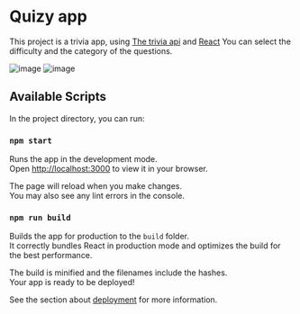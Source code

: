 # Quizy app

This project is a trivia app, using [The trivia api](https://the-trivia-api.com/) and [React](https://reactjs.org/)
You can select the difficulty and the category of the questions.

![image](https://user-images.githubusercontent.com/49006052/216458246-82561935-6737-4efe-99ec-88ba4965b01a.png)
![image](https://user-images.githubusercontent.com/49006052/216429139-199eda35-d34b-49b9-9ba1-18b8506e859a.png)


## Available Scripts

In the project directory, you can run:

### `npm start`

Runs the app in the development mode.\
Open [http://localhost:3000](http://localhost:3000) to view it in your browser.

The page will reload when you make changes.\
You may also see any lint errors in the console.

### `npm run build`

Builds the app for production to the `build` folder.\
It correctly bundles React in production mode and optimizes the build for the best performance.

The build is minified and the filenames include the hashes.\
Your app is ready to be deployed!

See the section about [deployment](https://facebook.github.io/create-react-app/docs/deployment) for more information.
